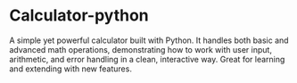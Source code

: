 # Calculator-python
A simple yet powerful calculator built with Python. It handles both basic and advanced math operations, demonstrating how to work with user input, arithmetic, and error handling in a clean, interactive way. Great for learning and extending with new features.
